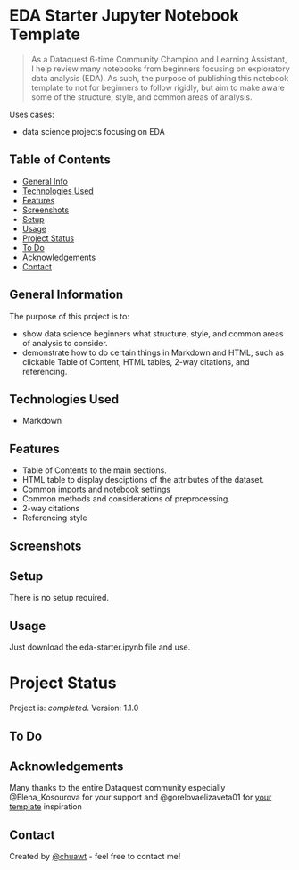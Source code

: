 # EDA Starter Jupyter Notebook Template
> As a Dataquest 6-time Community Champion and Learning Assistant, I help review many notebooks from beginners focusing on exploratory data analysis (EDA).
> As such, the purpose of publishing this notebook template to not for beginners to follow rigidly, but aim to make aware some of the structure, style, and common areas of analysis.  


Uses cases:
- data science projects focusing on EDA


## Table of Contents
* [General Info](#general-information)
* [Technologies Used](#technologies-used)
* [Features](#features)
* [Screenshots](#screenshots)
* [Setup](#setup)
* [Usage](#usage)
* [Project Status](#project-status)
* [To Do](#to-do)
* [Acknowledgements](#acknowledgements)
* [Contact](#contact)


## General Information
The purpose of this project is to:
- show data science beginners what structure, style, and common areas of analysis to consider. 
- demonstrate how to do certain things in Markdown and HTML, such as clickable Table of Content, HTML tables, 2-way citations, and referencing.


## Technologies Used
- Markdown


## Features
- Table of Contents to the main sections.
- HTML table to display desciptions of the attributes of the dataset.
- Common imports and notebook settings
- Common methods and considerations of preprocessing.
- 2-way citations
- Referencing style


## Screenshots


## Setup
There is no setup required.


## Usage
Just download the eda-starter.ipynb file and use.


# Project Status
Project is: _completed_.
Version: 1.1.0


## To Do


## Acknowledgements
Many thanks to the entire Dataquest community especially @Elena_Kosourova for your support and @gorelovaelizaveta01 for [your template](https://community.dataquest.io/t/template-for-jupyter-notebooks/567750) inspiration



## Contact
Created by [@chuawt](https://chuawt.github.io) - feel free to contact me!